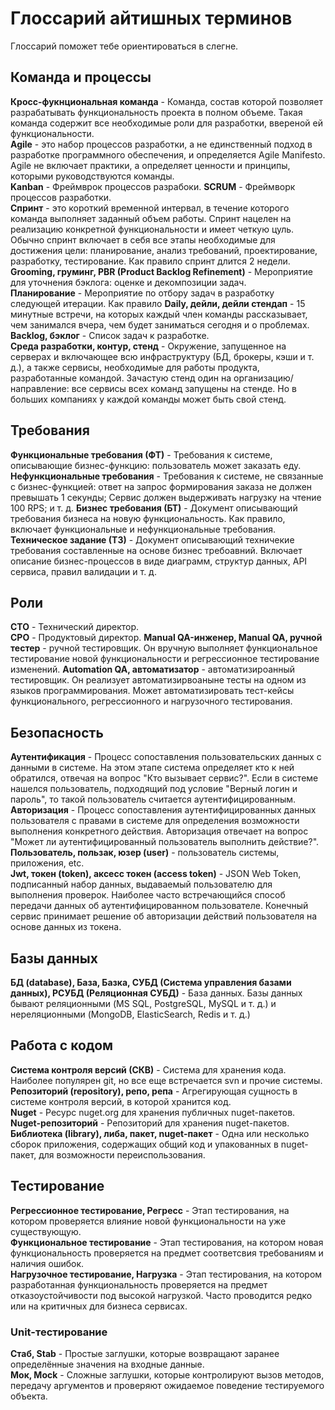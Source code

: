 # Глоссарий айтишных терминов

Глоссарий поможет тебе ориентироваться в слегне.

## Команда и процессы

**Кросс-фукнциональная команда** - Команда, состав которой позволяет разрабатывать функциональность проекта в полном объеме. Такая команда содержит все необходимые роли для разработки, ввереной ей функциональности.  
**Agile** - это набор процессов разработки, а не единственный подход в разработке программного обеспечения, и определяется Agile Manifesto. Agile не включает практики, а определяет ценности и принципы, которыми руководствуются команды.  
**Kanban** - Фреймврок процессов разрабоки.
**SCRUM** - Фреймворк процессов разработки.  
**Спринт** - это короткий временной интервал, в течение которого команда выполняет заданный объем работы. Спринт нацелен на реализацию конкретной функциональности и имеет четкую цуль. Обычно спринт включает в себя все этапы необходимые для достижения цели: планирование, анализ требований, проектирование, разработку, тестирование. Как правило спринт длится 2 недели.  
**Grooming, груминг, PBR (Product Backlog Refinement)** - Мероприятие для уточнения бэклога: оценке и декомпозиции задач.  
**Планирование** - Мероприятие по отбору задач в разработку следующей итерации. Как правило 
**Daily, дейли, дейли стендап** - 15 минутные встречи, на которых каждый член команды рассказывает, чем занимался вчера, чем будет заниматься сегодня и о проблемах.  
**Backlog, бэклог** - Список задач к разработке.  
**Среда разработки, контур, стенд** - Окружение, запущенное на серверах и включающее всю инфраструктуру (БД, брокеры, кэши и т. д.), а также сервисы, необходимые для работы продукта, разработанные командой. Зачастую стенд один на организацию/направление: все сервисы всех команд запущены на стенде. Но в больших компаниях у каждой команды может быть свой стенд.  

## Требования

**Функциональные требования (ФТ)** - Требования к системе, описывающие бизнес-функцию: пользователь может заказать еду.    
**Нефункциональные требования** - Требования к системе, не связанные с бизнес-функцией: ответ на запрос формирования заказа не должен превышать 1 секунды; Сервис должен выдерживать нагрузку на чтение 100 RPS; и т. д.
**Бизнес требования (БТ)** - Документ описывающий требования бизнеса на новую функциональность. Как правило, включает функциональные и нефункциональные требования.
**Техническое задание (ТЗ)** - Документ описывающий техничекие требования составленные на основе бизнес требоавний. Включает описание бизнес-процессов в виде диаграмм, структур данных, API сервиса, правил валидации и т. д.

## Роли

**CTO** - Технический директор.  
**CPO** - Продуктовый директор.
**Manual QA-инженер, Manual QA, ручной тестер** - ручной тестировщик. Он вручную выполняет функциональное тестирование новой функциональности и регрессионное тестирование изменений.
**Automation QA, автоматизатор** - автоматизироанный тестировщик. Он реализует автоматизирвоаныне тесты на одном из языков программирования. Может автоматизировать тест-кейсы функционального, регрессионного и нагрузочного тестирования.  

## Безопасность

**Аутентификация** - Процесс сопоставления пользовательских данных с данными в системе. На этом этапе система определяет кто к ней обратился, отвечая на вопрос "Кто вызывает сервис?". Если в системе нашелся пользователь, подходящий под условие "Верный логин и пароль", то такой пользователь считается аутентифицированным.   
**Авторизация** - Процесс сопоставления аутентифицированных данных пользователя с правами в системе для определения возможности выполнения конкретного действия. Авторизация отвечает на вопрос "Может ли аутентифицированный пользователь выполнить действие?".   
**Пользователь, пользак, юзер (user)** - пользователь системы, приложения, etc.  
**Jwt, токен (token), аксесс токен (access token)** - JSON Web Token, подписанный набор данных, выдаваемый пользователю для выполнения проверок. Наиболее часто встречающийся способ передачи данных об аутентифицированном пользователе. Конечный сервис принимает решение об авторизации действий пользователя на основе данных из токена. 

## Базы данных

**БД (database), База, Базка, СУБД (Система управления базами данных), РСУБД (Реляционная СУБД)** - База данных. Базы данных бывают реляционными (MS SQL, PostgreSQL, MySQL и т. д.) и нереляционными (MongoDB, ElasticSearch, Redis и т. д.)  

## Работа с кодом

**Система контроля версий (СКВ)** - Система для хранения кода. Наиболее популярен git, но все еще встречается svn и прочие системы.  
**Репозиторий (repository), репо, репа** - Агрегирующая сущность в системе контроля версий, в которой хранится код.  
**Nuget** - Ресурс nuget.org для хранения публичных nuget-пакетов.  
**Nuget-репозиторий** - Репозиторий для хранения nuget-пакетов. 
**Библиотека (library), либа, пакет, nuget-пакет** - Одна или несколько сборок приложения, содержащих общий код и упакованных в nuget-пакет, для возможности переиспользования.  

## Тестирование

**Регрессионное тестирование, Регресс** - Этап тестирования, на котором проверяется влияние новой функциональности на уже существующую.  
**Функциональное тестирование** - Этап тестирования, на котором новая функциональность проверяется на предмет соответсвия требованиям и наличия ошибок.  
**Нагрузочное тестирование, Нагрузка** - Этап тестирования, на котором разработанная функциональность проверяется на предмет отказоустойчивости под высокой нагрузкой. Часто проводится редко или на критичных для бизнеса сервисах.

### Unit-тестирование

**Стаб, Stab** - Простые заглушки, которые возвращают заранее определённые значения на входные данные.  
**Мок, Mock** - Сложные заглушки, которые контролируют вызов методов, передачу аргументов и проверяют ожидаемое поведение тестируемого объекта.  
